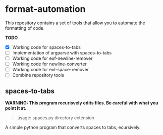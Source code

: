# format-automation #
This repository contains a set of tools that allow you to automate the formatting of code.

**TODO**
- [x] Working code for spaces-to-tabs
- [ ] Implementation of argparse with spaces-to-tabs
- [ ] Working code for eof-newline-remover
- [ ] Working code for newline-converter
- [ ] Working code for eol-space-remover
- [ ] Combine repository tools

## spaces-to-tabs ##
**WARNING: This program recurisvely edits files. Be careful with what you point it at.**

> usage: spaces.py directory extension

A simple python program that converts spaces to tabs, ecursively.